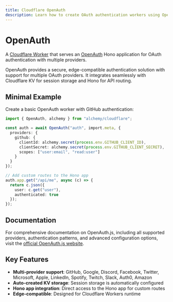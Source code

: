 ```yaml
---
title: Cloudflare OpenAuth
description: Learn how to create OAuth authentication workers using OpenAuth and Hono on Cloudflare Workers with Alchemy.
---
```


# OpenAuth

A [Cloudflare Worker](https://developers.cloudflare.com/workers/) that serves an [OpenAuth](https://openauth.js.org/) Hono application for OAuth authentication with multiple providers.

OpenAuth provides a secure, edge-compatible authentication solution with support for multiple OAuth providers. It integrates seamlessly with Cloudflare KV for session storage and Hono for API routing.

## Minimal Example

Create a basic OpenAuth worker with GitHub authentication:

```ts
import { OpenAuth, alchemy } from "alchemy/cloudflare";

const auth = await OpenAuth("auth", import.meta, {
  providers: {
    github: {
      clientId: alchemy.secret(process.env.GITHUB_CLIENT_ID),
      clientSecret: alchemy.secret(process.env.GITHUB_CLIENT_SECRET),
      scopes: ["user:email", "read:user"]
    }
  }
});

// Add custom routes to the Hono app
auth.app.get("/api/me", async (c) => {
  return c.json({ 
    user: c.get("user"), 
    authenticated: true 
  });
});
```

## Documentation

For comprehensive documentation on OpenAuth.js, including all supported providers, authentication patterns, and advanced configuration options, visit the [official OpenAuth.js website](https://openauth.js.org/).

## Key Features

- **Multi-provider support**: GitHub, Google, Discord, Facebook, Twitter, Microsoft, Apple, LinkedIn, Spotify, Twitch, Slack, Auth0, Amazon
- **Auto-created KV storage**: Session storage is automatically configured
- **Hono app integration**: Direct access to the Hono app for custom routes
- **Edge-compatible**: Designed for Cloudflare Workers runtime